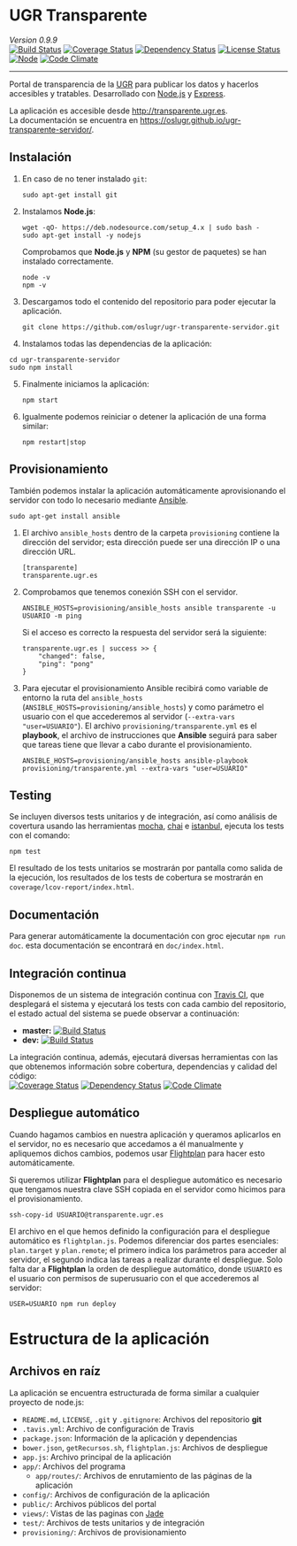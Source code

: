 # UGR Transparente
_Version 0.9.9_     
[![Build Status](https://travis-ci.org/oslugr/ugr-transparente-servidor.svg?branch=master)](https://travis-ci.org/oslugr/ugr-transparente-servidor)
[![Coverage Status](https://coveralls.io/repos/github/oslugr/ugr-transparente-servidor/badge.svg?branch=master)](https://coveralls.io/github/oslugr/ugr-transparente-servidor?branch=master)
[![Dependency Status](https://gemnasium.com/oslugr/ugr-transparente-servidor.svg)](https://gemnasium.com/oslugr/ugr-transparente-servidor)
[![License Status](https://img.shields.io/badge/license-GPL%203.0-blue.svg)](http://www.gnu.org/licenses/gpl-3.0.en.html)
[![Node](https://img.shields.io/badge/node-4.2.6-blue.svg)](https://nodejs.org/en/)
[![Code Climate](https://codeclimate.com/github/oslugr/ugr-transparente-servidor/badges/gpa.svg)](https://codeclimate.com/github/oslugr/ugr-transparente-servidor)

-------------------


Portal de transparencia de la [UGR](http://www.ugr.es/) para publicar los datos y hacerlos accesibles y tratables. Desarrollado con [Node.js](http://nodejs.org/) y [Express](http://expressjs.com/).

La aplicación es accesible desde <http://transparente.ugr.es>.    
La documentación se encuentra en <https://oslugr.github.io/ugr-transparente-servidor/>.   

## Instalación

1. En caso de no tener instalado `git`:   
    ```
    sudo apt-get install git
    ```

2. Instalamos **Node.js**:
    ```
    wget -qO- https://deb.nodesource.com/setup_4.x | sudo bash -
    sudo apt-get install -y nodejs
    ```
    Comprobamos que **Node.js** y **NPM** (su gestor de paquetes) se han instalado correctamente.
    ```
    node -v
    npm -v
    ```

3. Descargamos todo el contenido del repositorio para poder ejecutar la aplicación.
    ```
    git clone https://github.com/oslugr/ugr-transparente-servidor.git
    ```

4. Instalamos todas las dependencias de la aplicación:
```
cd ugr-transparente-servidor
sudo npm install
```

5. Finalmente iniciamos la aplicación:
    ```
    npm start
    ```

6. Igualmente podemos reiniciar o detener la aplicación de una forma similar:
    ```
    npm restart|stop
    ```

## Provisionamiento
También podemos instalar la aplicación automáticamente aprovisionando el servidor con todo lo necesario mediante [Ansible](http://www.ansible.com/home).

```
sudo apt-get install ansible
```

1. El archivo `ansible_hosts` dentro de la carpeta `provisioning` contiene la dirección del servidor; esta dirección puede ser una dirección IP o una dirección URL.
    ```
    [transparente]
    transparente.ugr.es
    ```

2. Comprobamos que tenemos conexión SSH con el servidor.
    ```
    ANSIBLE_HOSTS=provisioning/ansible_hosts ansible transparente -u USUARIO -m ping
    ```
    Si el acceso es correcto la respuesta del servidor será la siguiente:
    ```
    transparente.ugr.es | success >> {
        "changed": false,
        "ping": "pong"
    }
    ```

3. Para ejecutar el provisionamiento Ansible recibirá como variable de entorno la ruta del `ansible_hosts` (`ANSIBLE_HOSTS=provisioning/ansible_hosts`) y como parámetro el usuario con el que accederemos al servidor (`--extra-vars "user=USUARIO"`). El archivo `provisioning/transparente.yml` es el **playbook**, el archivo de instrucciones que **Ansible** seguirá para saber que tareas tiene que llevar a cabo durante el provisionamiento.
    ```
    ANSIBLE_HOSTS=provisioning/ansible_hosts ansible-playbook provisioning/transparente.yml --extra-vars "user=USUARIO"
    ```

## Testing
Se incluyen diversos tests unitarios y de integración, así como análisis de covertura usando las herramientas [mocha](https://mochajs.org/), [chai](http://chaijs.com/) e [istanbul](https://github.com/gotwarlost/istanbul), ejecuta los tests con el comando:    
```
npm test
```

El resultado de los tests unitarios se mostrarán por pantalla como salida de la ejecución, los resultados de los tests de cobertura se mostrarán en `coverage/lcov-report/index.html`.

## Documentación
Para generar automáticamente la documentación con groc ejecutar `npm run doc`. esta documentación se encontrará en `doc/index.html`.

## Integración continua
Disponemos de un sistema de integración continua con [Travis CI](https://travis-ci.org/), que desplegará el sistema y ejecutará los tests con cada cambio del repositorio, el estado actual del sistema se puede observar a continuación:
* **master:** [![Build Status](https://travis-ci.org/oslugr/ugr-transparente-servidor.svg?branch=master)](https://travis-ci.org/oslugr/ugr-transparente-servidor)
* **dev:** [![Build Status](https://travis-ci.org/oslugr/ugr-transparente-servidor.svg?branch=dev)](https://travis-ci.org/oslugr/ugr-transparente-servidor)

La integración continua, además, ejecutará diversas herramientas con las que obtenemos información sobre cobertura, dependencias y calidad del código:    
[![Coverage Status](https://coveralls.io/repos/github/oslugr/ugr-transparente-servidor/badge.svg?branch=master)](https://coveralls.io/github/oslugr/ugr-transparente-servidor?branch=master)
[![Dependency Status](https://gemnasium.com/oslugr/ugr-transparente-servidor.svg)](https://gemnasium.com/oslugr/ugr-transparente-servidor)
[![Code Climate](https://codeclimate.com/github/oslugr/ugr-transparente-servidor/badges/gpa.svg)](https://codeclimate.com/github/oslugr/ugr-transparente-servidor)

## Despliegue automático
Cuando hagamos cambios en nuestra aplicación y queramos aplicarlos en el servidor, no es necesario que accedamos a él manualmente y apliquemos dichos cambios, podemos usar [Flightplan](https://github.com/pstadler/flightplan) para hacer esto automáticamente.

Si queremos utilizar **Flightplan** para el despliegue automático es necesario que tengamos nuestra clave SSH copiada en el servidor como hicimos para el provisionamiento.

```
ssh-copy-id USUARIO@transparente.ugr.es
```

El archivo en el que hemos definido la configuración para el despliegue automático es `flightplan.js`. Podemos diferenciar dos partes esenciales: `plan.target` y `plan.remote`; el primero indica los parámetros para acceder al servidor, el segundo indica las tareas a realizar durante el despliegue. Solo falta dar a **Flightplan** la orden de despliegue automático, donde `USUARIO` es el usuario con permisos de superusuario con el que accederemos al servidor:

```
USER=USUARIO npm run deploy
```

# Estructura de la aplicación
## Archivos en raíz
La aplicación se encuentra estructurada de forma similar a cualquier proyecto de node.js:
* `README.md`, `LICENSE`, `.git` y `.gitignore`:  Archivos del repositorio **git**
* `.tavis.yml`: Archivo de configuración de Travis
* `package.json`: Información de la aplicación y dependencias
* `bower.json`, `getRecursos.sh`, `flightplan.js`: Archivos de despliegue
* `app.js`: Archivo principal de la aplicación
* `app/`: Archivos del programa
    * `app/routes/`: Archivos de enrutamiento de las páginas de la aplicación
* `config/`: Archivos de configuración de la aplicación
* `public/`: Archivos públicos del portal
* `views/`: Vistas de las paginas con [Jade](http://jade-lang.com/)
* `test/`: Archivos de tests unitarios y de integración
* `provisioning/`: Archivos de provisionamiento
